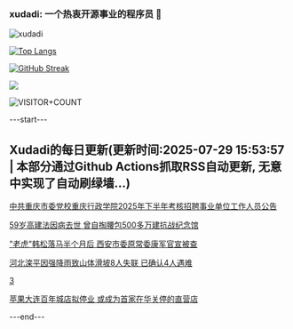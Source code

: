 ### xudadi: 一个热衷开源事业的程序员 👋

![xudadi](https://github-readme-stats-git-masterorgs-github-readme-stats-team.vercel.app/api?username=xudadi)

[![Top Langs](https://github-readme-stats.vercel.app/api/top-langs/?username=xudadi)](https://github.com/anuraghazra/github-readme-stats)

[![GitHub Streak](https://streak-stats.demolab.com?user=xudadi&locale=zh_Hans)](https://git.io/streak-stats)

![](https://raw.githubusercontent.com/xudadi/xudadi/main/assets/github-contribution-grid-snake.svg)

![VISITOR+COUNT](https://komarev.com/ghpvc/?username=xudadi&label=VISITOR+COUNT)


---start---

## Xudadi的每日更新(更新时间:2025-07-29 15:53:57 | 本部分通过Github Actions抓取RSS自动更新, 无意中实现了自动刷绿墙...)

[中共重庆市委党校重庆行政学院2025年下半年考核招聘事业单位工作人员公告](https://www.gongkaoleida.com/article/2537150)

[59岁高建法因病去世 曾自掏腰包500多万建抗战纪念馆](https://m.163.com/news/article/K5KBJOUH051492LM.html)

["老虎"韩松落马半个月后 西安市委原常委康军官宣被查](https://m.163.com/news/article/K5KRM1SH051482MP.html)

[河北滦平因强降雨致山体滑坡8人失联 已确认4人遇难](https://m.163.com/news/article/K5KSSNG30001899O.html)

[3](https://m.163.com/touch/news/sub/domestic)

[苹果大连百年城店拟停业 或成为首家在华关停的直营店](https://m.163.com/news/article/K5KLHCNJ0534A4SC.html)

---end---
